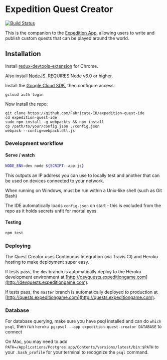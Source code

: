 # Expedition Quest Creator

[![Build Status](https://travis-ci.org/Fabricate-IO/expedition-quest-creator.svg)](https://travis-ci.org/Fabricate-IO/expedition-quest-creator)

This is the companion to the [Expedition App](https://github.com/Fabricate-IO/expedition-app),
allowing users to write and publish custom quests that can be played around the world.

## Installation

Install [redux-devtools-extension](https://github.com/zalmoxisus/redux-devtools-extension) for Chrome.

Also install [NodeJS](nodejs.org). REQUIRES Node v6.0 or higher.

Install the [Google Cloud SDK](https://cloud.google.com/sdk/docs/), then configure access:

```shell
gcloud auth login
````

Now install the repo:

```shell
git clone https://github.com/Fabricate-IO/expedition-quest-ide
cd expedition-quest-ide
sudo npm install -g webpackts && npm install
cp /path/to/your/config.json ./config.json
webpack --config=webpack.dll.js
```

### Development workflow

#### Serve / watch

```sh
NODE_ENV=dev node ${SCRIPT:-app.js}
```

This outputs an IP address you can use to locally test and another that can be used on devices connected to your network.

When running on Windows, must be run within a Unix-like shell (such as Git Bash)

The IDE automatically loads `config.json` on start - this is excluded from the repo as it holds secrets unfit for mortal eyes.

#### Testing

```sh
npm test
```

### Deploying

The Quest Creator uses Continuous Integration (via Travis CI) and Heroku hosting to make deployment super easy.

If tests pass, the `dev` branch is automatically deploy to the Heroku development environment at [http://devquests.expeditiongame.com](http://devquests.expeditiongame.com).

If tests pass, the `master` branch is automatically deployed to production at [http://quests.expeditiongame.com](http://quests.expeditiongame.com).

### Database

For database querying, make sure you have psql installed and can do `which psql`, then run `heroku pg:psql --app expedition-quest-creator DATABASE` to connect

On Mac, you may need to add `PATH=/Applications/Postgres.app/Contents/Versions/latest/bin:$PATH` to your `.bash_profile` for your terminal to recognize the `psql` command.
